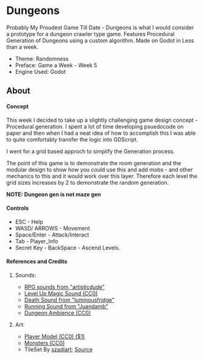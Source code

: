 # Dungeons
Probably My Proudest Game Till Date - Dungeons is what I would consider a prototype for a dungeon crawler type game. Features Procedural Generation of Dungeons using a custom algorithm. Made on Godot in Less than a week. 

* Theme: Randomness
* Preface: Game a Week - Week 5
* Engine Used: Godot

## About 

#### Concept
This week I decided to take up a slightly challenging game design concept - Procedural generation. I spent a lot of time developing psuedocode on paper and then when I had a neat idea of how to accomplish this I was able to quite comfortably transfer the logic into GDScript. 

I went for a grid based approch to simplify the Generation process.

The point of this game is to demonstrate the room generation and the modular design to show how you could use this and add mobs - and other mechanics to this and it would work over this layer. Therefore each level the grid sizes increases by 2 to demonstrate the random generation. 

**NOTE: Dungeon gen is not maze gen**

#### Controls
* ESC - Help
* WASD/ ARROWS -	Movement
* Space/Enter  - 	Attack/Interact
* Tab -	Player_Info	
* Secret Key - BackSpace - Ascend Levels.

#### References and Credits
1) Sounds: 
  	* [RPG sounds from "artisticdude"](https://opengameart.org/content/rpg-sound-pack)
	* [Level Up Magic Sound (CC0)](https://opengameart.org/content/magic-spell-sfx)
	* [Death Sound from "luminousfridge"](https://freesound.org/people/luminousfridge/sounds/409343/)
	* [Running Sound from "Juandamb"](https://freesound.org/people/Juandamb/sounds/430708/)
	* [Dungeon Ambience (CC0)](https://opengameart.org/content/loopable-dungeon-ambience)

2) Art:
	* [Player Model (CC0) ($1)](https://rgsdev.itch.io/pixel-art-animated-skeleton-character-pack-rgsdev)
	* [Monsters (CC0)](https://superdark.itch.io/enchanted-forest-characters)
	* TileSet By [szadiart](https://szadiart.itch.io); [Source](https://szadiart.itch.io/rogue-fantasy-catacombs)
